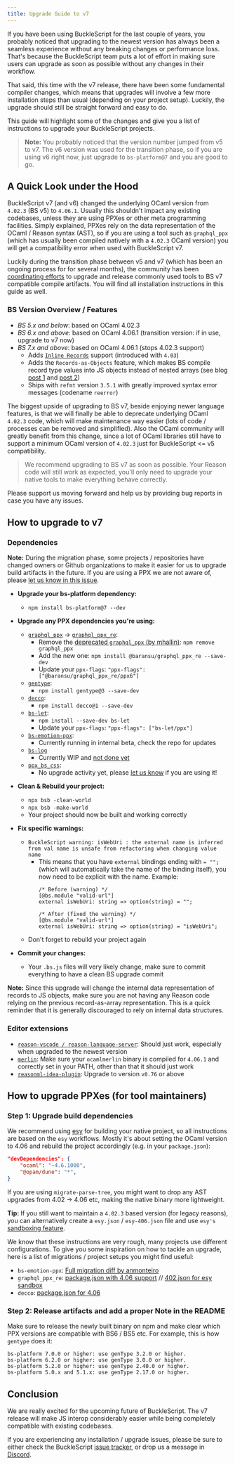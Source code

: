 ```yaml
---
title: Upgrade Guide to v7
---
```


If you have been using BuckleScript for the last couple of years, you probably
noticed that upgrading to the newest version has always been a seamless
experience without any breaking changes or performance loss. That's because the
BuckleScript team puts a lot of effort in making sure users can upgrade as
soon as possible without any changes in their workflow.

That said, this time with the v7 release, there have been some fundamental
compiler changes, which means that upgrades will involve a few more installation
steps than usual (depending on your project setup). Luckily, the upgrade should
still be straight forward and easy to do.

This guide will highlight some of the changes and give you a list of
instructions to upgrade your BuckleScript projects.

> **Note:** You probably noticed that the version number jumped from v5 to v7.
> The v6 version was used for the transition phase, so if you are using v6 right
> now, just upgrade to `bs-platform@7` and you are good to go.

## A Quick Look under the Hood

BuckleScript v7 (and v6) changed the underlying OCaml version from `4.02.3` (BS
v5) to `4.06.1`. Usually this shouldn't impact any existing codebases, unless
they are using PPXes or other meta programming facilities. Simply explained,
PPXes rely on the data representation of the OCaml / Reason syntax (AST), so if
you are using a tool such as `graphql_ppx` (which has usually been compiled
natively with a `4.02.3` OCaml version) you will get a compatibility error when
used with BuckleScript v7.

Luckily during the transition phase between v5 and v7 (which has been an ongoing
process for for several months), the community has been [coordinating
efforts](https://github.com/BuckleScript/bucklescript/issues/3914) to upgrade
and release commonly used tools to BS v7 compatible compile artifacts. You will
find all installation instructions in this guide as well.


### BS Version Overview / Features

- *BS 5.x and below*: based on OCaml 4.02.3
- *BS 6.x and above*: based on OCaml 4.06.1 (transition version: if in use, upgrade to v7 now)
- *BS 7.x and above*: based on OCaml 4.06.1 (stops 4.02.3 support)
    - Adds [`Inline
      Records`](https://caml.inria.fr/pub/docs/manual-ocaml/manual040.html)
      support (introduced with `4.03`)
    - Adds the `Records-as-Objects` feature, which makes BS compile record type
      values into JS objects instead of nested arrays (see blog [post 1](/blog/2019/11/18/whats-new-in-7)
      and [post 2](/blog/2019/12/27/whats-new-in-7-cont))
    - Ships with `refmt` version `3.5.1` with greatly improved syntax error messages (codename `reerror`)

The biggest upside of upgrading to BS v7, beside enjoying newer language
features, is that we will finally be able to deprecate  underlying OCaml
`4.02.3` code, which will make maintenance way easier (lots of code / processes
can be removed and simplified). Also the OCaml community will greatly benefit
from this change, since a lot of OCaml libraries still have to support a minimum
OCaml version of `4.02.3` just for BuckleScript <= v5 compatibility.

> We recommend upgrading to BS v7 as soon as possible. Your Reason code will
> still work as expected, you'll only need to upgrade your native tools to make
> everything behave correctly.

Please support us moving forward and help us by providing bug reports in case
you have any issues.

## How to upgrade to v7

### Dependencies

**Note:** During the migration phase, some projects / repositories have changed
owners or Github organizations to make it easier for us to upgrade build
artifacts in the future. If you are using a PPX we are not aware of, please [let us
know in this issue](https://github.com/BuckleScript/bucklescript/issues/3914).

- **Upgrade your bs-platform dependency:**
    - `npm install bs-platform@7 --dev`
- **Upgrade any PPX dependencies you're using:**
  - [`graphql_ppx`](https://github.com/mhallin/graphql_ppx) ->
    [`graphql_ppx_re`](https://github.com/baransu/graphql_ppx_re):
    - Remove the [deprecated `graphql_ppx` (by
      mhallin)](https://github.com/mhallin/graphql_ppx): `npm remove
      graphql_ppx`
    - Add the new one: `npm install @baransu/graphql_ppx_re --save-dev`
    - Update your `ppx-flags`: `"ppx-flags": ["@baransu/graphql_ppx_re/ppx6"]`
  - [`gentype`](https://github.com/cristianoc/genType):
    - `npm install gentype@3 --save-dev`
  - [`decco`](https://github.com/reasonml-labs/decco):
    - `npm install decco@1 --save-dev`
  - [`bs-let`](https://github.com/reasonml-labs/bs-let):
    - `npm install --save-dev bs-let`
    - Update your `ppx-flags`: `"ppx-flags": ["bs-let/ppx"]`
  - [`bs-emotion-ppx`](https://github.com/ahrefs/bs-emotion):
    - Currently running in internal beta, check the repo for updates
  - [`bs-log`](https://github.com/MinimaHQ/bs-log)
    - Currently WIP and [not done
      yet](https://github.com/MinimaHQ/bs-log/issues/10)
  - [`ppx_bs_css`](https://github.com/astrada/ppx_bs_css):
    - No upgrade activity yet, please [let us
      know](https://github.com/BuckleScript/bucklescript/issues/3914) if you are
      using it!
- **Clean & Rebuild your project:**
    - `npx bsb -clean-world`
    - `npx bsb -make-world`
    - Your project should now be built and working correctly
- **Fix specific warnings:**
    - `BuckleScript warning: isWebUri : the external name is inferred from val
      name is unsafe from refactoring when changing value name`
        - This  means that you have `external` bindings ending with `= "";`
          (which will automatically take the name of the binding itself), you
          now need to be explicit with the name. Example:
            ```reason
            /* Before (warning) */
            [@bs.module "valid-url"]
            external isWebUri: string => option(string) = "";

            /* After (fixed the warning) */
            [@bs.module "valid-url"]
            external isWebUri: string => option(string) = "isWebUri";
            ```
    - Don't forget to rebuild your project again
  
- **Commit your changes:**
    - Your `.bs.js` files will very likely change, make sure to commit
      everything to have a clean BS upgrade commit


**Note:** Since this upgrade will change the internal data representation of
records to JS objects, make sure you are not having any Reason code relying on
the previous record-as-array representation. This is a quick reminder that it is
generally discouraged to rely on internal data structures.

### Editor extensions

- [`reason-vscode / reason-language-server`](https://github.com/jaredly/reason-language-server):
  Should just work, especially when upgraded to the newest version
- [`merlin`](https://github.com/ocaml/merlin): Make sure your `ocamlmerlin` binary is
  compiled for `4.06.1` and correctly set in your PATH, other than that it should just work
- [`reasonml-idea-plugin`](https://github.com/reasonml-editor/reasonml-idea-plugin): Upgrade to version `v0.76` or above


## How to upgrade PPXes (for tool maintainers)

### Step 1: Upgrade build dependencies

We recommend using [esy](https://esy.sh) for building your native project, so
all instructions are based on the `esy` workflows. Mostly it's about setting the
OCaml version to 4.06 and rebuild the project accordingly (e.g. in your `package.json`):

```json
"devDependencies": {
    "ocaml": "~4.6.1000",
    "@opam/dune": "*",
}
```

If you are using `migrate-parse-tree`, you might want to drop any AST upgrades
from 4.02 -> 4.06 etc, making the native binary more lightweight. 

**Tip:** If you still want to maintain a `4.02.3` based version (for legacy
reasons), you can alternatively create a `esy.json` / `esy-406.json` file and
use `esy's` [sandboxing
feature](https://esy.sh/docs/en/multiple-sandboxes.html#configure-multiple-sandboxes).

We know that these instructions are very rough, many projects use different
configurations. To give you some inspiration on how to tackle an upgrade, here
is a list of migrations / project setups you might find useful:

- `bs-emotion-ppx`: [Full migration diff by anmonteiro](https://github.com/ahrefs/bs-emotion/commit/d93f35754d2ba3000d5ffa9fe17ae158da6dfc38)
- `graphql_ppx_re`: [package.json with 4.06
  support](https://github.com/baransu/graphql_ppx_re/blob/master/esy.json) //
  [402.json for esy
  sandbox](https://github.com/baransu/graphql_ppx_re/blob/master/402.json)
- `decco`: [package.json for 4.06](https://github.com/reasonml-labs/decco/blob/master/ppx_src/package.json)

### Step 2: Release artifacts and add a proper Note in the README

Make sure to release the newly built binary on npm and make clear which PPX versions are compatible with BS6 / BS5 etc.
For example, this is how `gentype` does it:

```text
bs-platform 7.0.0 or higher: use genType 3.2.0 or higher.
bs-platform 6.2.0 or higher: use genType 3.0.0 or higher.
bs-platform 5.2.0 or higher: use genType 2.40.0 or higher.
bs-platform 5.0.x and 5.1.x: use genType 2.17.0 or higher.
```


## Conclusion

We are really excited for the upcoming future of BuckleScript. The v7 release
will make JS interop considerably easier while being completely compatible with
existing codebases.

If you are experiencing any installation / upgrade issues, please be sure to
either check the BuckleScript [issue
tracker](https://github.com/bucklescript/bucklescript/issues), or drop us a
message in [Discord](https://discord.gg/reasonml).
 